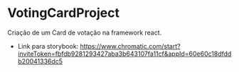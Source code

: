 # VotingCardProject
Criação de um Card de votação na framework react.

- Link para storybook:
https://www.chromatic.com/start?inviteToken=fbfdb9281293427aba3b643107fa11cf&appId=60e60c18dfddb20041336dc5
